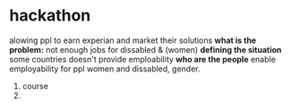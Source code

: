 # hackathon
alowing ppl to earn experian and market their solutions 
**what is the problem:**
not enough jobs for dissabled & (women)
**defining the situation**
some countries doesn't provide emploability 
**who are the people**
enable employability for ppl women and dissabled, gender.  

1) course
2) 
